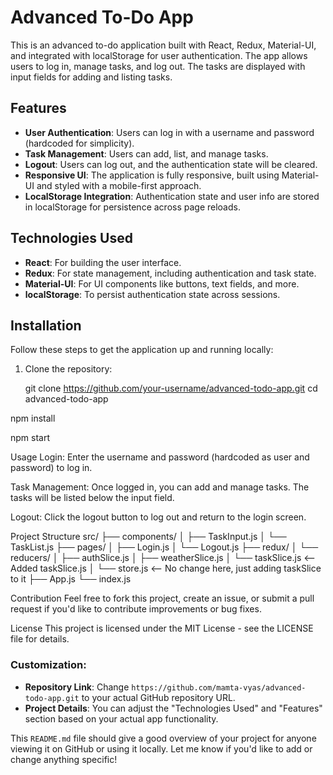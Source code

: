 # Advanced To-Do App

This is an advanced to-do application built with React, Redux, Material-UI, and integrated with localStorage for user authentication. The app allows users to log in, manage tasks, and log out. The tasks are displayed with input fields for adding and listing tasks.

## Features

- **User Authentication**: Users can log in with a username and password (hardcoded for simplicity).
- **Task Management**: Users can add, list, and manage tasks.
- **Logout**: Users can log out, and the authentication state will be cleared.
- **Responsive UI**: The application is fully responsive, built using Material-UI and styled with a mobile-first approach.
- **LocalStorage Integration**: Authentication state and user info are stored in localStorage for persistence across page reloads.

## Technologies Used

- **React**: For building the user interface.
- **Redux**: For state management, including authentication and task state.
- **Material-UI**: For UI components like buttons, text fields, and more.
- **localStorage**: To persist authentication state across sessions.

## Installation

Follow these steps to get the application up and running locally:

1. Clone the repository:

 
   git clone https://github.com/your-username/advanced-todo-app.git
   cd advanced-todo-app

npm install

npm start

Usage
Login: Enter the username and password (hardcoded as user and password) to log in.

Task Management: Once logged in, you can add and manage tasks. The tasks will be listed below the input field.

Logout: Click the logout button to log out and return to the login screen.

Project Structure
src/
├── components/
│   ├── TaskInput.js
│   └── TaskList.js
├── pages/
│   ├── Login.js
│   └── Logout.js
├── redux/
│   └── reducers/
│       ├── authSlice.js
│       ├── weatherSlice.js
│       └── taskSlice.js  <-- Added taskSlice.js
│   └── store.js  <-- No change here, just adding taskSlice to it
├── App.js
└── index.js



Contribution
Feel free to fork this project, create an issue, or submit a pull request if you'd like to contribute improvements or bug fixes.

License
This project is licensed under the MIT License - see the LICENSE file for details.


### Customization:

- **Repository Link**: Change `https://github.com/mamta-vyas/advanced-todo-app.git` to your actual GitHub repository URL.
- **Project Details**: You can adjust the "Technologies Used" and "Features" section based on your actual app functionality.

This `README.md` file should give a good overview of your project for anyone viewing it on GitHub or using it locally. Let me know if you'd like to add or change anything specific!


